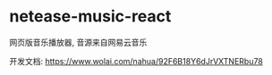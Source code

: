 # netease-music-react

网页版音乐播放器, 音源来自网易云音乐

开发文档: https://www.wolai.com/nahua/92F6B18Y6dJrVXTNERbu78

